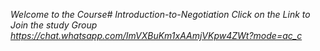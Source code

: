 *Welcome to the Course# Introduction-to-Negotiation Click on the Link to Join the study Group https://chat.whatsapp.com/ImVXBuKm1xAAmjVKpw4ZWt?mode=ac_c*
